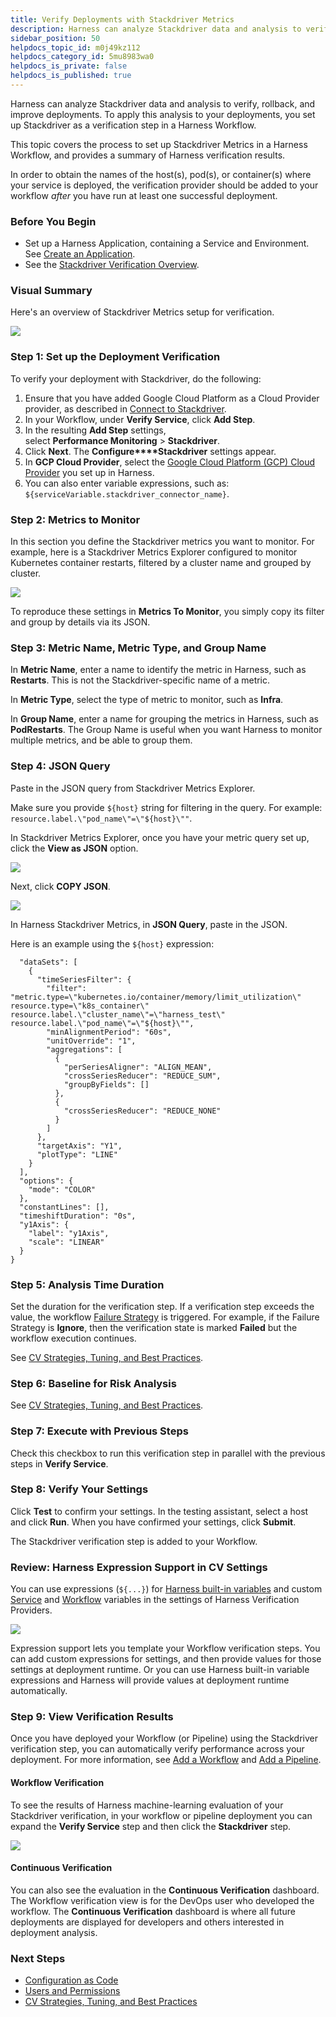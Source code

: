 ```yaml
---
title: Verify Deployments with Stackdriver Metrics
description: Harness can analyze Stackdriver data and analysis to verify, rollback, and improve deployments. Set up Stackdriver as a verification step in a Harness…
sidebar_position: 50
helpdocs_topic_id: m0j49kz112
helpdocs_category_id: 5mu8983wa0
helpdocs_is_private: false
helpdocs_is_published: true
---
```


Harness can analyze Stackdriver data and analysis to verify, rollback, and improve deployments. To apply this analysis to your deployments, you set up Stackdriver as a verification step in a Harness Workflow.

This topic covers the process to set up Stackdriver Metrics in a Harness Workflow, and provides a summary of Harness verification results.

In order to obtain the names of the host(s), pod(s), or container(s) where your service is deployed, the verification provider should be added to your workflow *after* you have run at least one successful deployment.

### Before You Begin

* Set up a Harness Application, containing a Service and Environment. See [Create an Application](https://docs.harness.io/article/bucothemly-application-configuration).
* See the [Stackdriver Verification Overview](../continuous-verification-overview/concepts-cv/stackdriver-and-harness-overview.md).

### Visual Summary

Here's an overview of Stackdriver Metrics setup for verification.

![](./static/verify-deployments-with-stackdriver-metrics-23.png)

### Step 1: Set up the Deployment Verification

To verify your deployment with Stackdriver, do the following:

1. Ensure that you have added Google Cloud Platform as a Cloud Provider provider, as described in [Connect to Stackdriver](stackdriver-connection-setup.md).
2. In your Workflow, under **Verify Service**, click **Add Step**.
3. In the resulting **Add Step** settings, select **Performance Monitoring** > **Stackdriver**.
4. Click **Next**. The **Configure****Stackdriver** settings appear.
5. In **GCP Cloud Provider**, select the [Google Cloud Platform (GCP) Cloud Provider](https://docs.harness.io/article/whwnovprrb-cloud-providers#google_cloud_platform_gcp) you set up in Harness.
6. You can also enter variable expressions, such as: `${serviceVariable.stackdriver_connector_name}`.

### Step 2: Metrics to Monitor

In this section you define the Stackdriver metrics you want to monitor. For example, here is a Stackdriver Metrics Explorer configured to monitor Kubernetes container restarts, filtered by a cluster name and grouped by cluster.

![](./static/verify-deployments-with-stackdriver-metrics-24.png)

To reproduce these settings in **Metrics To Monitor**, you simply copy its filter and group by details via its JSON.

### Step 3: Metric Name, Metric Type, and Group Name

In **Metric Name**, enter a name to identify the metric in Harness, such as **Restarts**. This is not the Stackdriver-specific name of a metric.

In **Metric Type**, select the type of metric to monitor, such as **Infra**.

In **Group Name**, enter a name for grouping the metrics in Harness, such as **PodRestarts**. The Group Name is useful when you want Harness to monitor multiple metrics, and be able to group them.

### Step 4: JSON Query

Paste in the JSON query from Stackdriver Metrics Explorer.

Make sure you provide `${host}` string for filtering in the query. For example: `resource.label.\"pod_name\"=\"${host}\""`.

In Stackdriver Metrics Explorer, once you have your metric query set up, click the **View as JSON** option.

![](./static/verify-deployments-with-stackdriver-metrics-25.png)

Next, click **COPY JSON**.

![](./static/verify-deployments-with-stackdriver-metrics-26.png)

In Harness Stackdriver Metrics, in **JSON Query**, paste in the JSON.

Here is an example using the `${host}` expression:


```
  "dataSets": [  
    {  
      "timeSeriesFilter": {  
        "filter": "metric.type=\"kubernetes.io/container/memory/limit_utilization\" resource.type=\"k8s_container\" resource.label.\"cluster_name\"=\"harness_test\" resource.label.\"pod_name\"=\"${host}\"",  
        "minAlignmentPeriod": "60s",  
        "unitOverride": "1",  
        "aggregations": [  
          {  
            "perSeriesAligner": "ALIGN_MEAN",  
            "crossSeriesReducer": "REDUCE_SUM",  
            "groupByFields": []  
          },  
          {  
            "crossSeriesReducer": "REDUCE_NONE"  
          }  
        ]  
      },  
      "targetAxis": "Y1",  
      "plotType": "LINE"  
    }  
  ],  
  "options": {  
    "mode": "COLOR"  
  },  
  "constantLines": [],  
  "timeshiftDuration": "0s",  
  "y1Axis": {  
    "label": "y1Axis",  
    "scale": "LINEAR"  
  }  
}
```
### Step 5: Analysis Time Duration

Set the duration for the verification step. If a verification step exceeds the value, the workflow [Failure Strategy](https://docs.harness.io/article/m220i1tnia-workflow-configuration#failure_strategy) is triggered. For example, if the Failure Strategy is **Ignore**, then the verification state is marked **Failed** but the workflow execution continues.

See [CV Strategies, Tuning, and Best Practices](../continuous-verification-overview/concepts-cv/cv-strategies-and-best-practices.md#analysis-time-duration).

### Step 6: Baseline for Risk Analysis

See [CV Strategies, Tuning, and Best Practices](../continuous-verification-overview/concepts-cv/cv-strategies-and-best-practices.md).

### Step 7: Execute with Previous Steps

Check this checkbox to run this verification step in parallel with the previous steps in **Verify Service**.

### Step 8: Verify Your Settings

Click **Test** to confirm your settings. In the testing assistant, select a host and click **Run**. When you have confirmed your settings, click **Submit**.

The Stackdriver verification step is added to your Workflow.

### Review: Harness Expression Support in CV Settings

You can use expressions (`${...}`) for [Harness built-in variables](https://docs.harness.io/article/7bpdtvhq92-workflow-variables-expressions) and custom [Service](https://docs.harness.io/article/eb3kfl8uls-service-configuration) and [Workflow](https://docs.harness.io/article/766iheu1bk-add-workflow-variables-new-template) variables in the settings of Harness Verification Providers.

![](./static/verify-deployments-with-stackdriver-metrics-27.png)

Expression support lets you template your Workflow verification steps. You can add custom expressions for settings, and then provide values for those settings at deployment runtime. Or you can use Harness built-in variable expressions and Harness will provide values at deployment runtime automatically.

### Step 9: View Verification Results

Once you have deployed your Workflow (or Pipeline) using the Stackdriver verification step, you can automatically verify performance across your deployment. For more information, see [Add a Workflow](https://docs.harness.io/article/m220i1tnia-workflow-configuration) and [Add a Pipeline](https://docs.harness.io/article/zc1u96u6uj-pipeline-configuration).

#### Workflow Verification

To see the results of Harness machine-learning evaluation of your Stackdriver verification, in your workflow or pipeline deployment you can expand the **Verify Service** step and then click the **Stackdriver** step.

![](./static/verify-deployments-with-stackdriver-metrics-28.png)

#### Continuous Verification

You can also see the evaluation in the **Continuous Verification** dashboard. The Workflow verification view is for the DevOps user who developed the workflow. The **Continuous Verification** dashboard is where all future deployments are displayed for developers and others interested in deployment analysis.

### Next Steps

* [Configuration as Code](https://docs.harness.io/article/htvzryeqjw-configuration-as-code)
* [Users and Permissions](https://docs.harness.io/article/ven0bvulsj-users-and-permissions)
* [CV Strategies, Tuning, and Best Practices](../continuous-verification-overview/concepts-cv/cv-strategies-and-best-practices.md)

